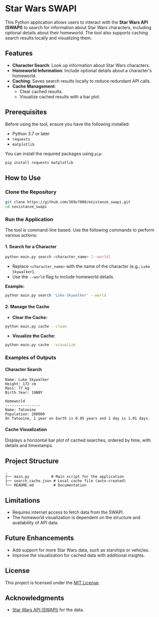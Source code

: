 # Star Wars SWAPI

This Python application allows users to interact with the **Star Wars API (SWAPI)** to search for information about Star Wars characters, including optional details about their homeworld. The tool also supports caching search results locally and visualizing them.

## Features

- **Character Search**: Look up information about Star Wars characters.
- **Homeworld Information**: Include optional details about a character's homeworld.
- **Caching**: Saves search results locally to reduce redundant API calls.
- **Cache Management**:
  - Clear cached results.
  - Visualize cached results with a bar plot.

## Prerequisites

Before using the tool, ensure you have the following installed:

- Python 3.7 or later
- `requests`
- `matplotlib`

You can install the required packages using `pip`:

```bash
pip install requests matplotlib
```

## How to Use

### Clone the Repository

```bash
git clone https://github.com/369x7000/existanze_swapi.git
cd sexistanze_swapi
```

### Run the Application

The tool is command-line based. Use the following commands to perform various actions:

#### 1. Search for a Character

```bash
python main.py search <character_name> [--world]
```

- Replace `<character_name>` with the name of the character (e.g., `Luke Skywalker`).
- Use the `--world` flag to include homeworld details.

**Example:**
```bash
python main.py search 'Luke Skywalker' --world
```

#### 2. Manage the Cache

- **Clear the Cache:**

```bash
python main.py cache --clean
```

- **Visualize the Cache:**

```bash
python main.py cache --visualize
```

### Examples of Outputs

#### Character Search
```plaintext
Name: Luke Skywalker
Height: 172 cm
Mass: 77 kg
Birth Year: 19BBY

Homeworld
----------------
Name: Tatooine
Population: 200000
On Tatooine, 1 year on Earth is 0.95 years and 1 day is 1.01 days.
```

#### Cache Visualization
Displays a horizontal bar plot of cached searches, ordered by time, with details and timestamps.

## Project Structure

```
.
├── main.py          # Main script for the application
├── search_cache.json # Local cache file (auto-created)
└── README.md         # Documentation
```

## Limitations

- Requires internet access to fetch data from the SWAPI.
- The homeworld visualization is dependent on the structure and availability of API data.

## Future Enhancements

- Add support for more Star Wars data, such as starships or vehicles.
- Improve the visualization for cached data with additional insights.

## License

This project is licensed under the [MIT License](https://github.com/369x7000/existanze_swapi/blob/main/MIT%20License).

## Acknowledgments

- [Star Wars API (SWAPI)](https://www.swapi.tech) for the data.
```
